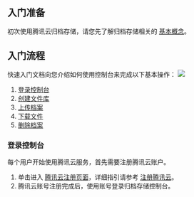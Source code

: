 ## 入门准备
初次使用腾讯云归档存储，请您先了解归档存储相关的 [基本概念](https://cloud.tencent.com/document/product/572/8727)。
## 入门流程
快速入门文档向您介绍如何使用控制台来完成以下基本操作：
![](https://main.qcloudimg.com/raw/1a5ecd77cb71f0f7a5ed62689b8b6cf3.svg)
1. [登录控制台](#login)
2. [创建文件库](/document/product/572/18234)
3. [上传档案](/document/product/572/18232)
4. [下载文件](/document/product/572/18233)
5. [删除档案](/document/product/572/18235)

### <a id="login">登录控制台</a>
每个用户开始使用腾讯云服务，首先需要注册腾讯云账户。
1. 单击进入 [腾讯云注册页面](https://intl.cloud.tencent.com/register)，详细指引请参考 [注册腾讯云](https://intl.cloud.tencent.com/document/product/378/17985)。
2. 腾讯云账号注册完成后，使用账号登录归档存储控制台。
